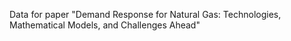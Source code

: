 
Data for paper "Demand Response for Natural Gas: Technologies, Mathematical Models, and Challenges Ahead"
